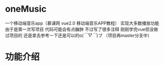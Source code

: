 # oneMusic
一个移动端音乐app（慕课网  vue2.0 移动端音乐APP教程）
实现大多数播放功能
由于是第一次写项目
代码可能会有点臃肿
不过写了很多注释
刚刚学完vue但没做过项目的
还是拿去参考一下还是可以的o(*￣▽￣*)ブ
（项目再master分支中）

# 功能介绍

